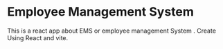 # Employee Management System
This is a react app about EMS or employee management System . Create Using React and vite.